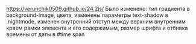 https://verunchik0509.github.io/24.2js/
Было изменено: тип градиента в background-image, цвета, изменены параметры text-shadow в .nightmode, изменен внутренний отступ между верхним внутренним краем рамки элемента и его содержимым, размер шрифта и отбивка времены от даты в #time span
